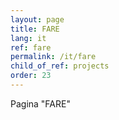 ```yaml
---
layout: page
title: FARE 
lang: it
ref: fare 
permalink: /it/fare
child_of_ref: projects
order: 23
---
```


Pagina "FARE"
